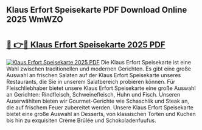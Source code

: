 ## Klaus Erfort Speisekarte PDF Download Online 2025 WmWZO

# <h2><a href="http://gc7itq.nevu.top/?p=Klaus+Erfort+Speisekarte">🔗 👉🔴 Klaus Erfort Speisekarte 2025 PDF</a></h2>

[![Klaus Erfort Speisekarte 2025 PDF](https://i.imgur.com/dBaPXMq.png)](http://gc7itq.nevu.top/?p=Klaus+Erfort+Speisekarte)
Die Klaus Erfort Speisekarte ist eine Wahl zwischen traditionellen und modernen Gerichten. Es gibt eine große Auswahl an frischen Salaten auf der Klaus Erfort Speisekarte unseres Restaurants, die Sie in unserem Salatbereich probieren können. Für Fleischliebhaber bietet unsere Klaus Erfort Speisekarte eine große Auswahl an Gerichten: Rindfleisch, Schweinefleisch, Huhn und Fisch. Unseren Auserwählten bieten wir Gourmet-Gerichte wie Schaschlik und Steak an, die auf frischem Feuer zubereitet werden. Unsere Klaus Erfort Speisekarte bietet eine große Auswahl an Desserts, von klassischen Torten und Kuchen bis hin zu exquisiten Crème Brûlée und Schokoladenfuufus.
